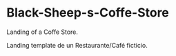 # Black-Sheep-s-Coffe-Store
Landing of a Coffe Store.


Landing template de un Restaurante/Café ficticio.
